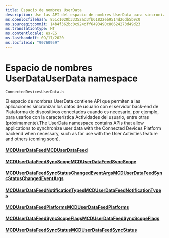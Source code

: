 ```yaml
---
title: Espacio de nombres UserData
description: Use las API del espacio de nombres UserData para sincronizar los datos de usuario de la aplicación con el back-end de la plataforma de los dispositivos conectados.
ms.openlocfilehash: 851c1020b33352ad3fb61822eb9514d26db5b9c0
ms.sourcegitcommit: 14b4f362bc0c924dff6493490c80624273d49d23
ms.translationtype: HT
ms.contentlocale: es-ES
ms.lasthandoff: 09/17/2020
ms.locfileid: "90760959"
---
```

# <a name="userdata-namespace"></a><span data-ttu-id="50914-103">Espacio de nombres UserData</span><span class="sxs-lookup"><span data-stu-id="50914-103">UserData namespace</span></span>

```
ConnectedDevicesUserData.h
```

<span data-ttu-id="50914-104">El espacio de nombres UserData contiene API que permiten a las aplicaciones sincronizar los datos de usuario con el servidor back-end de Plataforma de dispositivos conectados cuando es necesario, por ejemplo, para usarlos con la característica Actividades del usuario, entre otras (próximamente).</span><span class="sxs-lookup"><span data-stu-id="50914-104">The UserData namespace contains APIs that allow applications to synchronize user data with the Connected Devices Platform backend when necessary, such as for use with the User Activities feature and others (coming soon).</span></span>

#### <a name="mcduserdatafeed"></a>[<span data-ttu-id="50914-105">MCDUserDataFeed</span><span class="sxs-lookup"><span data-stu-id="50914-105">MCDUserDataFeed</span></span>](MCDUserDataFeed.md)
#### <a name="mcduserdatafeedsyncscope"></a>[<span data-ttu-id="50914-106">MCDUserDataFeedSyncScope</span><span class="sxs-lookup"><span data-stu-id="50914-106">MCDUserDataFeedSyncScope</span></span>](MCDUserDataFeedSyncScope.md)
#### <a name="mcduserdatafeedsyncstatuschangedeventargs"></a>[<span data-ttu-id="50914-107">MCDUserDataFeedSyncStatusChangedEventArgs</span><span class="sxs-lookup"><span data-stu-id="50914-107">MCDUserDataFeedSyncStatusChangedEventArgs</span></span>](MCDUserDataFeedSyncStatusChangedEventArgs.md)
#### <a name="mcduserdatafeednotificationtypes"></a>[<span data-ttu-id="50914-108">MCDUserDataFeedNotificationTypes</span><span class="sxs-lookup"><span data-stu-id="50914-108">MCDUserDataFeedNotificationTypes</span></span>](MCDUserDataFeedNotificationTypes.md)
#### <a name="mcduserdatafeedplatforms"></a>[<span data-ttu-id="50914-109">MCDUserDataFeedPlatforms</span><span class="sxs-lookup"><span data-stu-id="50914-109">MCDUserDataFeedPlatforms</span></span>](MCDUserDataFeedPlatforms.md)
#### <a name="mcduserdatafeedsyncscopeflags"></a>[<span data-ttu-id="50914-110">MCDUserDataFeedSyncScopeFlags</span><span class="sxs-lookup"><span data-stu-id="50914-110">MCDUserDataFeedSyncScopeFlags</span></span>](MCDUserDataFeedSyncScopeFlags.md)
#### <a name="mcduserdatafeedsyncstatus"></a>[<span data-ttu-id="50914-111">MCDUserDataFeedSyncStatus</span><span class="sxs-lookup"><span data-stu-id="50914-111">MCDUserDataFeedSyncStatus</span></span>](MCDUserDataFeedSyncStatus.md)
